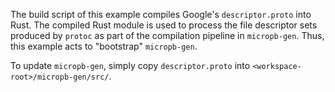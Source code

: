The build script of this example compiles Google's `descriptor.proto` into Rust. The compiled Rust module is used to process the file descriptor sets produced by `protoc` as part of the compilation pipeline in `micropb-gen`. Thus, this example acts to "bootstrap" `micropb-gen`.

To update `micropb-gen`, simply copy `descriptor.proto` into `<workspace-root>/micropb-gen/src/`.
